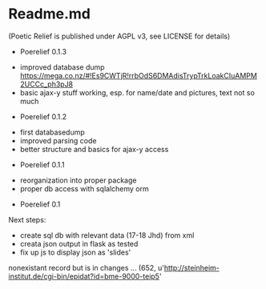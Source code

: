 # Readme.md

(Poetic Relief is published under AGPL v3, see LICENSE for details)

* Poerelief 0.1.3
- improved database dump https://mega.co.nz/#!Es9CWTjR!rrbOdS6DMAdisTrypTrkLoakCIuAMPM2UCCc_ph3pJ8
- basic ajax-y stuff working, esp. for name/date and pictures, text not so much

* Poerelief 0.1.2
- first databasedump
- improved parsing code
- better structure and basics for ajax-y access

* Poerelief 0.1.1
- reorganization  into proper package
- proper db access with sqlalchemy orm

* Poerelief 0.1

Next steps:

- create sql db with relevant data (17-18 Jhd) from xml
- creata json output in flask as tested
- fix up js to display json as 'slides'

nonexistant record but is in changes ... (652, u'http://steinheim-institut.de/cgi-bin/epidat?id=bme-9000-teip5'
